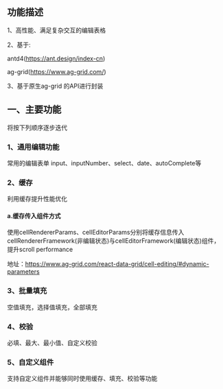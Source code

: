 ## 功能描述
1、高性能、满足复杂交互的编辑表格

2、基于:

antd4(https://ant.design/index-cn)

ag-grid(https://www.ag-grid.com/)

3、基于原生ag-grid 的API进行封装

## 一、主要功能
将按下列顺序逐步迭代

### 1、通用编辑功能
常用的编辑表单
input、inputNumber、select、date、autoComplete等

### 2、缓存
利用缓存提升性能优化

#### a.缓存传入组件方式

使用cellRendererParams、cellEditorParams分别将缓存信息传入cellRendererFramework(非编辑状态)与cellEditorFramework(编辑状态)组件，提升scroll performance

地址：https://www.ag-grid.com/react-data-grid/cell-editing/#dynamic-parameters

### 3、批量填充
空值填充，选择值填充，全部填充

### 4、校验
必填、最大、最小值、自定义校验

### 5、自定义组件

支持自定义组件并能够同时使用缓存、填充、校验等功能